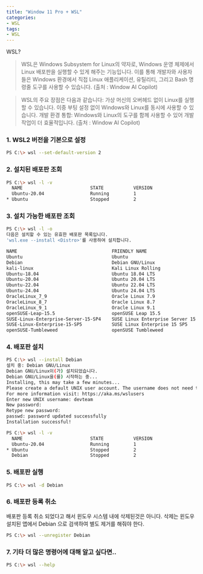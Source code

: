 ```yaml
---
title: "Window 11 Pro + WSL"
categories: 
- WSL
tags:
- WSL
---
```


WSL? 

> WSL은 Windows Subsystem for Linux의 약자로, Windows 운영 체제에서 Linux 배포판을 실행할 수 있게 해주는 기능입니다. 이를 통해 개발자와 사용자들은 Windows 환경에서 직접 Linux 애플리케이션, 유틸리티, 그리고 Bash 명령줄 도구를 사용할 수 있습니다. (출처 : Window AI Copilot)

> WSL의 주요 장점은 다음과 같습니다: 가상 머신의 오버헤드 없이 Linux를 실행할 수 있습니다. 이중 부팅 설정 없이 Windows와 Linux를 동시에 사용할 수 있습니다. 개발 환경 통합: Windows와 Linux의 도구를 함께 사용할 수 있어 개발 작업이 더 효율적입니다. (출처 : Window AI Copilot)

### 1. WSL2 버전을 기본으로 설정
```bash
PS C:\> wsl --set-default-version 2
```

### 2. 설치된 배포판 조회
```bash
PS C:\> wsl -l -v
  NAME                         STATE           VERSION
  Ubuntu-20.04                 Running         1  
* Ubuntu                       Stopped         2
```

### 3. 설치 가능한 배포판 조회
```bash
PS C:\> wsl -l -o
다음은 설치할 수 있는 유효한 배포판 목록입니다.
'wsl.exe --install <Distro>'를 사용하여 설치합니다.

NAME                                   FRIENDLY NAME
Ubuntu                                 Ubuntu
Debian                                 Debian GNU/Linux
kali-linux                             Kali Linux Rolling
Ubuntu-18.04                           Ubuntu 18.04 LTS
Ubuntu-20.04                           Ubuntu 20.04 LTS
Ubuntu-22.04                           Ubuntu 22.04 LTS
Ubuntu-24.04                           Ubuntu 24.04 LTS
OracleLinux_7_9                        Oracle Linux 7.9
OracleLinux_8_7                        Oracle Linux 8.7
OracleLinux_9_1                        Oracle Linux 9.1
openSUSE-Leap-15.5                     openSUSE Leap 15.5
SUSE-Linux-Enterprise-Server-15-SP4    SUSE Linux Enterprise Server 15 SP4
SUSE-Linux-Enterprise-15-SP5           SUSE Linux Enterprise 15 SP5
openSUSE-Tumbleweed                    openSUSE Tumbleweed
```

### 4. 배포판 설치
```bash
PS C:\> wsl --install Debian
설치 중: Debian GNU/Linux
Debian GNU/Linux이(가) 설치되었습니다.
Debian GNU/Linux을(를) 시작하는 중...
Installing, this may take a few minutes...
Please create a default UNIX user account. The username does not need to match your Windows username.
For more information visit: https://aka.ms/wslusers
Enter new UNIX username: devteam
New password:
Retype new password:
passwd: password updated successfully
Installation successful!

PS C:\> wsl -l -v
  NAME                         STATE           VERSION
  Ubuntu-20.04                 Running         1  
* Ubuntu                       Stopped         2  
  Debian                       Stopped         2
```

### 5. 배포판 실행
```bash
PS C:\> wsl -d Debian
```

### 6. 배포판 등록 취소
배포판 등록 취소 되었다고 해서 윈도우 시스템 내에 삭제된것은 아니다. 삭제는 윈도우 설치된 앱에서 Debian 으로 검색하여 별도 제거를 해줘야 한다. 
```bash
PS C:\> wsl --unregister Debian
```

### 7. 기타 더 많은 명령어에 대해 알고 싶다면..
```bash
PS C:\> wsl --help
```
